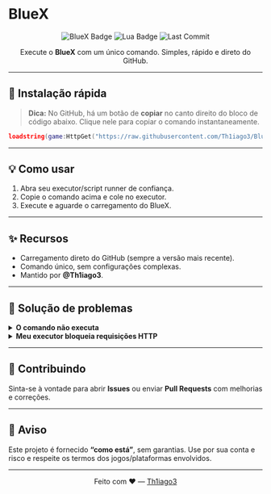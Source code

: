 # BlueX
<p align="center">
  <img src="https://img.shields.io/badge/BlueX-Executor-blueviolet?style=for-the-badge" alt="BlueX Badge" />
  <img src="https://img.shields.io/badge/Lua-5.x-000?style=for-the-badge&logo=lua&logoColor=white" alt="Lua Badge" />
  <img src="https://img.shields.io/github/last-commit/Th1iago3/BlueX?style=for-the-badge" alt="Last Commit" />
</p>

<p align="center">
  Execute o <strong>BlueX</strong> com um único comando. Simples, rápido e direto do GitHub.
</p>

---

## 🚀 Instalação rápida

> **Dica:** No GitHub, há um botão de **copiar** no canto direito do bloco de código abaixo. Clique nele para copiar o comando instantaneamente.

```lua
loadstring(game:HttpGet("https://raw.githubusercontent.com/Th1iago3/BlueX/refs/heads/main/BlueX.lua"))()
```

---

## 💡 Como usar
1. Abra seu executor/script runner de confiança.
2. Copie o comando acima e cole no executor.
3. Execute e aguarde o carregamento do BlueX.

---

## ✨ Recursos
- Carregamento direto do GitHub (sempre a versão mais recente).
- Comando único, sem configurações complexas.
- Mantido por **@Th1iago3**.

---

## 🧩 Solução de problemas
<details>
<summary><strong>O comando não executa</strong></summary>

- Verifique sua conexão com a internet.
- Confirme se o executor suporta `HttpGet` e `loadstring`.
- Tente novamente mais tarde — pode ter ocorrido instabilidade temporária no GitHub.
</details>

<details>
<summary><strong>Meu executor bloqueia requisições HTTP</strong></summary>

- Habilite as permissões de HTTP no executor (se aplicável).
- Atualize para a versão mais recente do executor.
</details>

---

## 🤝 Contribuindo
Sinta-se à vontade para abrir **Issues** ou enviar **Pull Requests** com melhorias e correções.

---

## 🔐 Aviso
Este projeto é fornecido **“como está”**, sem garantias. Use por sua conta e risco e respeite os termos dos jogos/plataformas envolvidos.

---

<p align="center">
  Feito com ❤️ — <a href="https://github.com/Th1iago3">Th1iago3</a>
</p>
